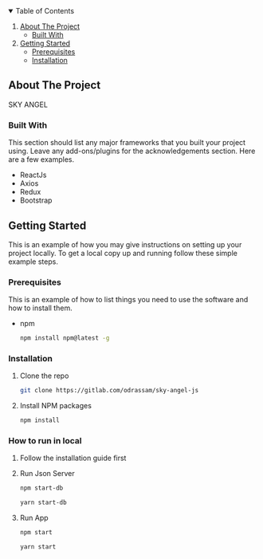 <!-- TABLE OF CONTENTS -->
<details open="open">
  <summary>Table of Contents</summary>
  <ol>
    <li>
      <a href="#about-the-project">About The Project</a>
      <ul>
        <li><a href="#built-with">Built With</a></li>
      </ul>
    </li>
    <li>
      <a href="#getting-started">Getting Started</a>
      <ul>
        <li><a href="#prerequisites">Prerequisites</a></li>
        <li><a href="#installation">Installation</a></li>
      </ul>
    </li>
  </ol>
</details>



<!-- ABOUT THE PROJECT -->
## About The Project
SKY ANGEL

### Built With
This section should list any major frameworks that you built your project using. Leave any add-ons/plugins for the acknowledgements section. Here are a few examples.

* ReactJs
* Axios
* Redux
* Bootstrap


<!-- GETTING STARTED -->
## Getting Started

This is an example of how you may give instructions on setting up your project locally.
To get a local copy up and running follow these simple example steps.

### Prerequisites

This is an example of how to list things you need to use the software and how to install them.
* npm
  ```sh
  npm install npm@latest -g
  ```

### Installation

1. Clone the repo
   ```sh
   git clone https://gitlab.com/odrassam/sky-angel-js
   ```
2. Install NPM packages
   ```sh
   npm install
   ```

### How to run in local

1. Follow the installation guide first

2. Run Json Server
   ```sh
   npm start-db
   ```
   ```sh
   yarn start-db
   ```

3. Run App
   ```sh
   npm start
   ```
   ```sh
   yarn start
   ```
